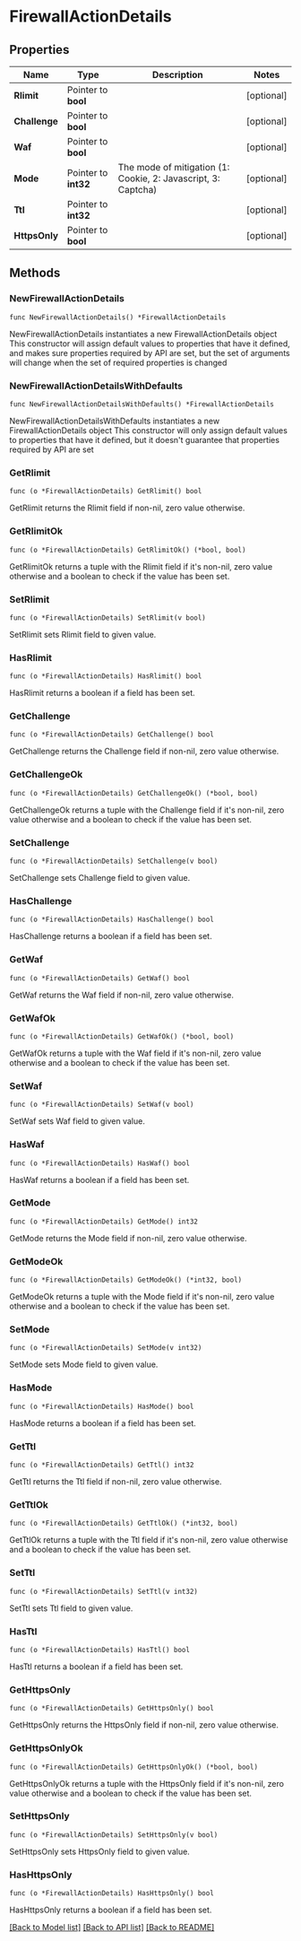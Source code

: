 # FirewallActionDetails

## Properties

Name | Type | Description | Notes
------------ | ------------- | ------------- | -------------
**Rlimit** | Pointer to **bool** |  | [optional] 
**Challenge** | Pointer to **bool** |  | [optional] 
**Waf** | Pointer to **bool** |  | [optional] 
**Mode** | Pointer to **int32** | The mode of mitigation (1: Cookie, 2: Javascript, 3: Captcha) | [optional] 
**Ttl** | Pointer to **int32** |  | [optional] 
**HttpsOnly** | Pointer to **bool** |  | [optional] 

## Methods

### NewFirewallActionDetails

`func NewFirewallActionDetails() *FirewallActionDetails`

NewFirewallActionDetails instantiates a new FirewallActionDetails object
This constructor will assign default values to properties that have it defined,
and makes sure properties required by API are set, but the set of arguments
will change when the set of required properties is changed

### NewFirewallActionDetailsWithDefaults

`func NewFirewallActionDetailsWithDefaults() *FirewallActionDetails`

NewFirewallActionDetailsWithDefaults instantiates a new FirewallActionDetails object
This constructor will only assign default values to properties that have it defined,
but it doesn't guarantee that properties required by API are set

### GetRlimit

`func (o *FirewallActionDetails) GetRlimit() bool`

GetRlimit returns the Rlimit field if non-nil, zero value otherwise.

### GetRlimitOk

`func (o *FirewallActionDetails) GetRlimitOk() (*bool, bool)`

GetRlimitOk returns a tuple with the Rlimit field if it's non-nil, zero value otherwise
and a boolean to check if the value has been set.

### SetRlimit

`func (o *FirewallActionDetails) SetRlimit(v bool)`

SetRlimit sets Rlimit field to given value.

### HasRlimit

`func (o *FirewallActionDetails) HasRlimit() bool`

HasRlimit returns a boolean if a field has been set.

### GetChallenge

`func (o *FirewallActionDetails) GetChallenge() bool`

GetChallenge returns the Challenge field if non-nil, zero value otherwise.

### GetChallengeOk

`func (o *FirewallActionDetails) GetChallengeOk() (*bool, bool)`

GetChallengeOk returns a tuple with the Challenge field if it's non-nil, zero value otherwise
and a boolean to check if the value has been set.

### SetChallenge

`func (o *FirewallActionDetails) SetChallenge(v bool)`

SetChallenge sets Challenge field to given value.

### HasChallenge

`func (o *FirewallActionDetails) HasChallenge() bool`

HasChallenge returns a boolean if a field has been set.

### GetWaf

`func (o *FirewallActionDetails) GetWaf() bool`

GetWaf returns the Waf field if non-nil, zero value otherwise.

### GetWafOk

`func (o *FirewallActionDetails) GetWafOk() (*bool, bool)`

GetWafOk returns a tuple with the Waf field if it's non-nil, zero value otherwise
and a boolean to check if the value has been set.

### SetWaf

`func (o *FirewallActionDetails) SetWaf(v bool)`

SetWaf sets Waf field to given value.

### HasWaf

`func (o *FirewallActionDetails) HasWaf() bool`

HasWaf returns a boolean if a field has been set.

### GetMode

`func (o *FirewallActionDetails) GetMode() int32`

GetMode returns the Mode field if non-nil, zero value otherwise.

### GetModeOk

`func (o *FirewallActionDetails) GetModeOk() (*int32, bool)`

GetModeOk returns a tuple with the Mode field if it's non-nil, zero value otherwise
and a boolean to check if the value has been set.

### SetMode

`func (o *FirewallActionDetails) SetMode(v int32)`

SetMode sets Mode field to given value.

### HasMode

`func (o *FirewallActionDetails) HasMode() bool`

HasMode returns a boolean if a field has been set.

### GetTtl

`func (o *FirewallActionDetails) GetTtl() int32`

GetTtl returns the Ttl field if non-nil, zero value otherwise.

### GetTtlOk

`func (o *FirewallActionDetails) GetTtlOk() (*int32, bool)`

GetTtlOk returns a tuple with the Ttl field if it's non-nil, zero value otherwise
and a boolean to check if the value has been set.

### SetTtl

`func (o *FirewallActionDetails) SetTtl(v int32)`

SetTtl sets Ttl field to given value.

### HasTtl

`func (o *FirewallActionDetails) HasTtl() bool`

HasTtl returns a boolean if a field has been set.

### GetHttpsOnly

`func (o *FirewallActionDetails) GetHttpsOnly() bool`

GetHttpsOnly returns the HttpsOnly field if non-nil, zero value otherwise.

### GetHttpsOnlyOk

`func (o *FirewallActionDetails) GetHttpsOnlyOk() (*bool, bool)`

GetHttpsOnlyOk returns a tuple with the HttpsOnly field if it's non-nil, zero value otherwise
and a boolean to check if the value has been set.

### SetHttpsOnly

`func (o *FirewallActionDetails) SetHttpsOnly(v bool)`

SetHttpsOnly sets HttpsOnly field to given value.

### HasHttpsOnly

`func (o *FirewallActionDetails) HasHttpsOnly() bool`

HasHttpsOnly returns a boolean if a field has been set.


[[Back to Model list]](HOW-TO.md#documentation-for-models) [[Back to API list]](HOW-TO.md#documentation-for-api-endpoints) [[Back to README]](HOW-TO.md)


